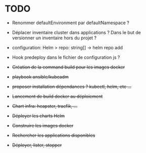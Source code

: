 # TODO

- Renommer defaultEnvironment par defaultNamespace ?
- Déplacer inventaire cluster dans applications ? Dans le but de versionner un inventaire hors du projet ?
- configuration: Helm > repo: string[] -> helm repo add
- Hook predeploy dans le fichier de configuration js ?

- ~~Création de la command build pour les images docker~~
- ~~playbook ansible/kubeadm~~
- ~~proposer installation dépendances ? kubectl, helm, etc ...~~
- ~~Lancement de build docker au déploiement~~
- ~~Chart infra: heapster, traefik, ...~~
- ~~Déployer les charts Helm~~
- ~~Construire les images docker~~
- ~~Rechercher les applications disponibles~~
- ~~Déployer, lister, stopper~~
